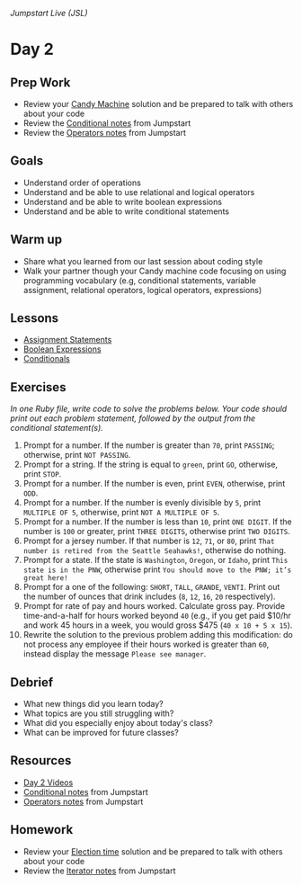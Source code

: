 _Jumpstart Live (JSL)_
# Day 2

## Prep Work
* Review your [Candy Machine](https://github.com/Ada-Developers-Academy/jump-start/blob/master/lessons/10-programming-expressions/assignments/candy-machine.md) solution and be prepared to talk with others about your code
* Review the [Conditional notes](https://github.com/Ada-Developers-Academy/jump-start/blob/master/lessons/10-programming-expressions/notes/conditionals.md) from Jumpstart
* Review the [Operators notes](https://github.com/Ada-Developers-Academy/jump-start/blob/master/lessons/10-programming-expressions/notes/operators.md) from Jumpstart

## Goals
* Understand order of operations
* Understand and be able to use relational and logical operators
* Understand and be able to write boolean expressions
* Understand and be able to write conditional statements

## Warm up
* Share what you learned from our last session about coding style
* Walk your partner though your Candy machine code focusing on using programming vocabulary (e.g, conditional statements, variable assignment, relational operators, logical operators, expressions)

## Lessons
* [Assignment Statements](assignment_statements.md)
* [Boolean Expressions](boolean_expressions.md)
* [Conditionals](conditionals.md)

## Exercises
_In one Ruby file, write code to solve the problems below. Your code should print out each problem statement, followed by the output from the conditional statement(s)._

1. Prompt for a number. If the number is greater than `70`, print `PASSING`; otherwise, print `NOT PASSING`.    
1. Prompt for a string.  If the string is equal to `green`, print `GO`, otherwise, print `STOP`.
1. Prompt for a number.  If the number is even, print `EVEN`, otherwise, print `ODD`.
1. Prompt for a number. If the number is evenly divisible by `5`, print `MULTIPLE OF 5`, otherwise, print `NOT A MULTIPLE OF 5`.    
1. Prompt for a number. If the number is less than `10`, print `ONE DIGIT`. If the number is `100` or greater, print `THREE DIGITS`, otherwise print `TWO DIGITS`.
1. Prompt for a jersey number. If that number is `12`, `71`, or `80`, print `That number is retired from the Seattle Seahawks!`, otherwise do nothing.
1. Prompt for a state. If the state is `Washington`, `Oregon`, or `Idaho`, print `This state is in the PNW`, otherwise print `You should move to the PNW; it’s great here!`
1. Prompt for a one of the following: `SHORT`, `TALL`, `GRANDE`, `VENTI`. Print out the number of ounces that drink includes (`8`, `12`, `16`, `20` respectively). 
1. Prompt for rate of pay and hours worked. Calculate gross pay. Provide time-and-a-half for hours worked beyond `40`  (e.g., if you get paid $10/hr and work 45 hours in a week, you would gross $475 (`40 x 10 + 5 x 15`).
1. Rewrite the solution to the previous problem adding this modification: do not process any employee if their hours worked is greater than `60`, instead display the message `Please see manager`.

## Debrief
* What new things did you learn today?
* What topics are you still struggling with?
* What did you especially enjoy about today's class?
* What can be improved for future classes?

## Resources
* [Day 2 Videos](https://adaacademy.hosted.panopto.com/Panopto/Pages/Sessions/List.aspx?folderID=43637773-8776-4592-977d-938f3fac6ef2)
* [Conditional notes](https://github.com/Ada-Developers-Academy/jump-start/blob/master/lessons/10-programming-expressions/notes/conditionals.md) from Jumpstart
* [Operators notes](https://github.com/Ada-Developers-Academy/jump-start/blob/master/lessons/10-programming-expressions/notes/operators.md) from Jumpstart

## Homework
* Review your [Election time](https://github.com/Ada-Developers-Academy/jump-start/blob/master/lessons/10-programming-expressions/assignments/candy-machine.md) solution and be prepared to talk with others about your code
* Review the [Iterator notes](https://github.com/Ada-Developers-Academy/jump-start/tree/master/lessons/11-iterators/notes) from Jumpstart

